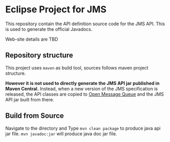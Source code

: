 # Eclipse Project for JMS

This repository contain the API definition source code for the JMS API. This is used  to generate the official Javadocs.

Web-site details are TBD

## Repository structure

This project uses `maven` as build tool, sources follows maven project structure.

__However it is not used to directly generate the JMS API jar published in Maven Central.__ Instead, when a new version of the JMS specification is released, the API classes are copied to [Open Message Queue](https://projects.eclipse.org/projects/ee4j.openmq) and the JMS API jar built from there.

## Build from Source

Navigate to the directory and Type `mvn clean package` to produce java api jar file. `mvn javadoc:jar` will produce java doc jar file.

